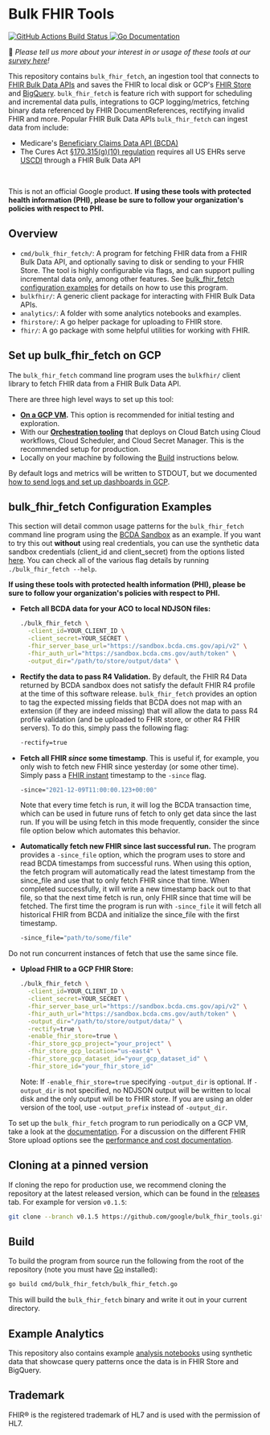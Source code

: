 # Bulk FHIR Tools
<a href="https://github.com/google/bulk_fhir_tools/actions">
  <img src="https://github.com/google/bulk_fhir_tools/workflows/go_test/badge.svg" alt="GitHub Actions Build Status" />
</a>
<a href="https://godoc.org/github.com/google/bulk_fhir_tools">
  <img src="https://godoc.org/github.com/google/bulk_fhir_tools?status.svg" alt="Go Documentation" />
</a>

👀 _Please tell us more about your interest in or usage of these tools at our [survey here](https://docs.google.com/forms/d/e/1FAIpQLSdmWHaGc41gWiobMT6kNd0PGPPeWGeS-LyG6CrGZ79moaUIEQ/viewform)!_

This repository contains `bulk_fhir_fetch`, an ingestion tool that connects to [FHIR Bulk Data APIs](https://hl7.org/fhir/uv/bulkdata/) and saves the FHIR to local disk or GCP's
[FHIR Store](https://cloud.google.com/healthcare-api/docs/how-tos/fhir) and [BigQuery](https://cloud.google.com/bigquery). `bulk_fhir_fetch` is feature rich with support for scheduling and incremental data pulls, integrations to GCP logging/metrics, fetching binary data referenced by FHIR DocumentReferences, rectifying invalid FHIR and more. Popular FHIR Bulk Data APIs `bulk_fhir_fetch` can ingest data from include:

* Medicare's [Beneficiary Claims Data API (BCDA)](https://bcda.cms.gov/)
* The Cures Act [§170.315(g)(10) regulation](https://www.healthit.gov/test-method/standardized-api-patient-and-population-services) requires all US EHRs serve [USCDI](https://www.healthit.gov/isa/united-states-core-data-interoperability-uscdi#uscdi-v1) through a FHIR Bulk Data API

<br />

This is not an official Google product. __If using these tools with protected health information (PHI), please be sure
to follow your organization's policies with respect to PHI.__

## Overview
<!---TODO(b/199179306): add links to code paths below.--->
* `cmd/bulk_fhir_fetch/`: A program for fetching FHIR data from a
  FHIR Bulk Data API, and optionally saving to disk or sending to your
  FHIR Store. The tool
  is highly configurable via flags, and can support pulling incremental data
  only, among other features. See [bulk_fhir_fetch configuration examples](#bulk_fhir_fetch-configuration-examples) for details on how to use this program.
* `bulkfhir/`: A generic client package for interacting with FHIR Bulk Data APIs.
* `analytics/`: A folder with some analytics notebooks and examples.
* `fhirstore/`: A go helper package for uploading to FHIR store.
* `fhir/`: A go package with some helpful utilities for working with FHIR.

## Set up bulk_fhir_fetch on GCP

The `bulk_fhir_fetch` command line program uses the `bulkfhir/` client library
to fetch FHIR data from a FHIR Bulk Data API.

There are three high level ways to set up this tool:

* __[On a GCP VM](docs/periodic_gcp_ingestion.md).__ This option is recommended
  for initial testing and exploration.
* With our __[Orchestration tooling](orchestration/README.md)__ that deploys on
  Cloud Batch using Cloud workflows, Cloud Scheduler, and Cloud Secret Manager.
  This is the recommended setup for production.
* Locally on your machine by following the [Build](#build) instructions below.

By default logs and metrics will be written to STDOUT, but we documented [how to send logs and set up dashboards in GCP](docs/logs_and_monitoring.md).

## bulk_fhir_fetch Configuration Examples

This section will detail common usage patterns for the `bulk_fhir_fetch` command
line program using the [BCDA Sandbox](https://bcda.cms.gov/guide.html#try-the-api)
as an example. If you want to try this out __without__ using real credentials,
you can use the synthetic data sandbox credentials (client_id and client_secret)
from the options listed [here](https://bcda.cms.gov/guide.html#try-the-api). You
can check all of the various flag details by running `./bulk_fhir_fetch --help`.

__If using these tools with protected health information (PHI), please be sure
to follow your organization's policies with respect to PHI.__

* __Fetch all BCDA data for your ACO to local NDJSON files:__

  ```sh
  ./bulk_fhir_fetch \
    -client_id=YOUR_CLIENT_ID \
    -client_secret=YOUR_SECRET \
    -fhir_server_base_url="https://sandbox.bcda.cms.gov/api/v2" \
    -fhir_auth_url="https://sandbox.bcda.cms.gov/auth/token" \
    -output_dir="/path/to/store/output/data" \
  ```

* __Rectify the data to pass R4 Validation.__ By default, the FHIR R4 Data
returned by BCDA sandbox does not satisfy the default FHIR R4 profile at the time of
this software release. `bulk_fhir_fetch` provides an option to tag the expected missing
fields that BCDA does not map with an extension (if they are indeed missing)
that will allow the data to pass R4 profile validation (and be uploaded to FHIR
store, or other R4 FHIR servers). To do this, simply pass the following flag:

  ```sh
  -rectify=true
  ```

* __Fetch all FHIR _since_ some timestamp__. This is useful if, for example,
you only wish to fetch new FHIR since yesterday (or some other time).
Simply pass a [FHIR instant](https://www.hl7.org/fhir/datatypes.html#instant)
timestamp to the `-since` flag.

  ```sh
  -since="2021-12-09T11:00:00.123+00:00"
  ```
  Note that every time fetch is run, it will log the BCDA transaction time,
  which can be used in future runs of fetch to only get data since the last run.
  If you will be using fetch in this mode frequently, consider the since file
  option below which automates this behavior.

* __Automatically fetch new FHIR since last successful run.__ The program
provides a `-since_file` option, which the program uses to store and read BCDA
timestamps from successful runs. When using this option, the fetch program will
automatically read the latest timestamp from the since_file and use that to only
fetch FHIR since that time. When completed successfully, it will write a new
timestamp back out to that file, so that the next time fetch is run, only FHIR
since that time will be fetched. The first time the program is run with
`-since_file` it will fetch all historical FHIR from BCDA and initialize the
since_file with the first timestamp.

  ```sh
  -since_file="path/to/some/file"
  ```
Do not run concurrent instances of fetch that use the same since file.

* __Upload FHIR to a GCP FHIR Store:__

  ```sh
  ./bulk_fhir_fetch \
    -client_id=YOUR_CLIENT_ID \
    -client_secret=YOUR_SECRET \
    -fhir_server_base_url="https://sandbox.bcda.cms.gov/api/v2" \
    -fhir_auth_url="https://sandbox.bcda.cms.gov/auth/token" \
    -output_dir="/path/to/store/output/data/" \
    -rectify=true \
    -enable_fhir_store=true \
    -fhir_store_gcp_project="your_project" \
    -fhir_store_gcp_location="us-east4" \
    -fhir_store_gcp_dataset_id="your_gcp_dataset_id" \
    -fhir_store_id="your_fhir_store_id"
  ```

  Note: If `-enable_fhir_store=true` specifying `-output_dir` is optional. If
  `-output_dir` is not specified, no NDJSON output will be written to local
  disk and the only output will be to FHIR store. If you are using an older
  version of the tool, use `-output_prefix` instead of `-output_dir`.

To set up the `bulk_fhir_fetch` program to run periodically on a GCP VM, take a look at the
[documentation](docs/periodic_gcp_ingestion.md). For a discussion on the different FHIR Store upload options see the [performance and cost documentation](docs/logs_and_monitoring.md#fhir-store-upload-options).

## Cloning at a pinned version

If cloning the repo for production use, we recommend cloning the repository at
the latest released version, which can be found in the
[releases](https://github.com/google/bulk_fhir_tools/releases)
tab. For example for version `v0.1.5`:

```sh
git clone --branch v0.1.5 https://github.com/google/bulk_fhir_tools.git
```

## Build

To build the program from source run the following from the root of the
repository (note you must have [Go](https://go.dev/dl/) installed):

```sh
go build cmd/bulk_fhir_fetch/bulk_fhir_fetch.go
```

This will build the `bulk_fhir_fetch` binary and write it out in your current
directory.

## Example Analytics
This repository also contains example [analysis notebooks](analytics)
using synthetic data that showcase query patterns once the data is in FHIR Store
and BigQuery.

## Trademark
FHIR® is the registered trademark of HL7 and is used with the permission of HL7.
